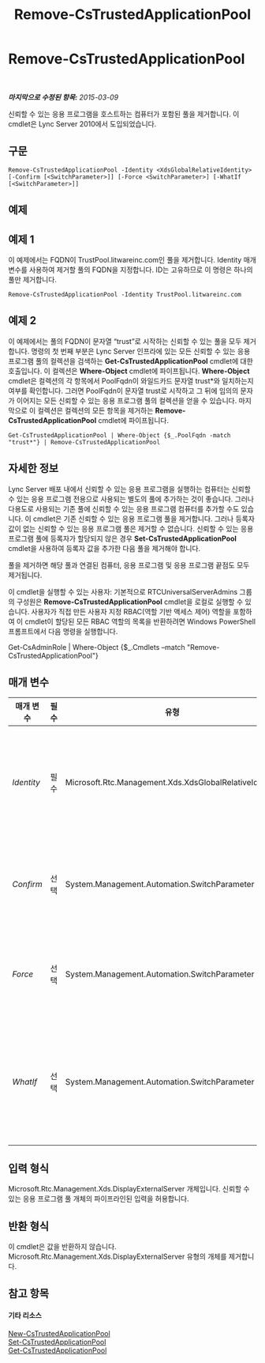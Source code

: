 ﻿---
title: Remove-CsTrustedApplicationPool
TOCTitle: Remove-CsTrustedApplicationPool
ms:assetid: 93aa3381-e3fc-45df-840e-3d6d61a52fb3
ms:mtpsurl: https://technet.microsoft.com/ko-kr/library/Gg398750(v=OCS.15)
ms:contentKeyID: 49304410
ms.date: 08/10/2015
mtps_version: v=OCS.15
ms.translationtype: HT
---

# Remove-CsTrustedApplicationPool

 

_**마지막으로 수정된 항목:** 2015-03-09_

신뢰할 수 있는 응용 프로그램을 호스트하는 컴퓨터가 포함된 풀을 제거합니다. 이 cmdlet은 Lync Server 2010에서 도입되었습니다.

## 구문

    Remove-CsTrustedApplicationPool -Identity <XdsGlobalRelativeIdentity> [-Confirm [<SwitchParameter>]] [-Force <SwitchParameter>] [-WhatIf [<SwitchParameter>]]

## 예제

## 예제 1

이 예제에서는 FQDN이 TrustPool.litwareinc.com인 풀을 제거합니다. Identity 매개 변수를 사용하여 제거할 풀의 FQDN을 지정합니다. ID는 고유하므로 이 명령은 하나의 풀만 제거합니다.

    Remove-CsTrustedApplicationPool -Identity TrustPool.litwareinc.com

## 예제 2

이 예제에서는 풀의 FQDN이 문자열 “trust”로 시작하는 신뢰할 수 있는 풀을 모두 제거합니다. 명령의 첫 번째 부분은 Lync Server 인프라에 있는 모든 신뢰할 수 있는 응용 프로그램 풀의 컬렉션을 검색하는 **Get-CsTrustedApplicationPool** cmdlet에 대한 호출입니다. 이 컬렉션은 **Where-Object** cmdlet에 파이프됩니다. **Where-Object** cmdlet은 컬렉션의 각 항목에서 PoolFqdn이 와일드카드 문자열 trust\*와 일치하는지 여부를 확인합니다. 그러면 PoolFqdn이 문자열 trust로 시작하고 그 뒤에 임의의 문자가 이어지는 모든 신뢰할 수 있는 응용 프로그램 풀의 컬렉션을 얻을 수 있습니다. 마지막으로 이 컬렉션은 컬렉션의 모든 항목을 제거하는 **Remove-CsTrustedApplicationPool** cmdlet에 파이프됩니다.

    Get-CsTrustedApplicationPool | Where-Object {$_.PoolFqdn -match "trust*"} | Remove-CsTrustedApplicationPool

## 자세한 정보

Lync Server 배포 내에서 신뢰할 수 있는 응용 프로그램을 실행하는 컴퓨터는 신뢰할 수 있는 응용 프로그램 전용으로 사용되는 별도의 풀에 추가하는 것이 좋습니다. 그러나 다용도로 사용되는 기존 풀에 신뢰할 수 있는 응용 프로그램 컴퓨터를 추가할 수도 있습니다. 이 cmdlet은 기존 신뢰할 수 있는 응용 프로그램 풀을 제거합니다. 그러나 등록자 값이 없는 신뢰할 수 있는 응용 프로그램 풀은 제거할 수 없습니다. 신뢰할 수 있는 응용 프로그램 풀에 등록자가 할당되지 않은 경우 **Set-CsTrustedApplicationPool** cmdlet을 사용하여 등록자 값을 추가한 다음 풀을 제거해야 합니다.

풀을 제거하면 해당 풀과 연결된 컴퓨터, 응용 프로그램 및 응용 프로그램 끝점도 모두 제거됩니다.

이 cmdlet을 실행할 수 있는 사용자: 기본적으로 RTCUniversalServerAdmins 그룹의 구성원은 **Remove-CsTrustedApplicationPool** cmdlet을 로컬로 실행할 수 있습니다. 사용자가 직접 만든 사용자 지정 RBAC(역할 기반 액세스 제어) 역할을 포함하여 이 cmdlet이 할당된 모든 RBAC 역할의 목록을 반환하려면 Windows PowerShell 프롬프트에서 다음 명령을 실행합니다.

Get-CsAdminRole | Where-Object {$\_.Cmdlets –match "Remove-CsTrustedApplicationPool"}

## 매개 변수


<table>
<colgroup>
<col style="width: 25%" />
<col style="width: 25%" />
<col style="width: 25%" />
<col style="width: 25%" />
</colgroup>
<thead>
<tr class="header">
<th>매개 변수</th>
<th>필수</th>
<th>유형</th>
<th>설명</th>
</tr>
</thead>
<tbody>
<tr class="odd">
<td><p><em>Identity</em></p></td>
<td><p>필수</p></td>
<td><p>Microsoft.Rtc.Management.Xds.XdsGlobalRelativeIdentity</p></td>
<td><p>제거할 풀의 FQDN(정규화된 도메인 이름) 또는 서비스 ID입니다.</p></td>
</tr>
<tr class="even">
<td><p><em>Confirm</em></p></td>
<td><p>선택</p></td>
<td><p>System.Management.Automation.SwitchParameter</p></td>
<td><p>명령을 실행하기 전에 확인 메시지를 표시합니다.</p></td>
</tr>
<tr class="odd">
<td><p><em>Force</em></p></td>
<td><p>선택</p></td>
<td><p>System.Management.Automation.SwitchParameter</p></td>
<td><p>변경하기 전에 표시되는 확인 메시지를 표시하지 않습니다.</p></td>
</tr>
<tr class="even">
<td><p><em>WhatIf</em></p></td>
<td><p>선택</p></td>
<td><p>System.Management.Automation.SwitchParameter</p></td>
<td><p>명령을 실제로 실행하지 않고도 명령이 실행될 경우 발생할 수 있는 현상을 설명합니다.</p></td>
</tr>
</tbody>
</table>


## 입력 형식

Microsoft.Rtc.Management.Xds.DisplayExternalServer 개체입니다. 신뢰할 수 있는 응용 프로그램 풀 개체의 파이프라인된 입력을 허용합니다.

## 반환 형식

이 cmdlet은 값을 반환하지 않습니다. Microsoft.Rtc.Management.Xds.DisplayExternalServer 유형의 개체를 제거합니다.

## 참고 항목

#### 기타 리소스

[New-CsTrustedApplicationPool](new-cstrustedapplicationpool.md)  
[Set-CsTrustedApplicationPool](set-cstrustedapplicationpool.md)  
[Get-CsTrustedApplicationPool](get-cstrustedapplicationpool.md)

